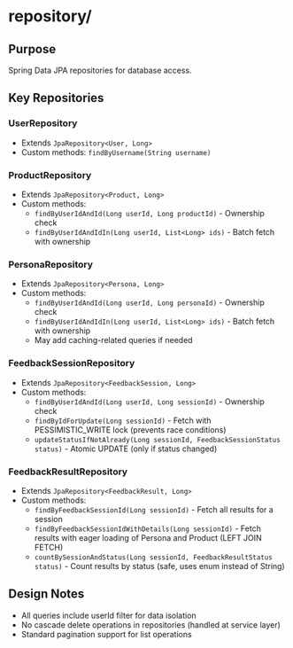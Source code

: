 # repository/

## Purpose
Spring Data JPA repositories for database access.

## Key Repositories

### UserRepository
- Extends `JpaRepository<User, Long>`
- Custom methods: `findByUsername(String username)`

### ProductRepository
- Extends `JpaRepository<Product, Long>`
- Custom methods:
  - `findByUserIdAndId(Long userId, Long productId)` - Ownership check
  - `findByUserIdAndIdIn(Long userId, List<Long> ids)` - Batch fetch with ownership

### PersonaRepository
- Extends `JpaRepository<Persona, Long>`
- Custom methods:
  - `findByUserIdAndId(Long userId, Long personaId)` - Ownership check
  - `findByUserIdAndIdIn(Long userId, List<Long> ids)` - Batch fetch with ownership
  - May add caching-related queries if needed

### FeedbackSessionRepository
- Extends `JpaRepository<FeedbackSession, Long>`
- Custom methods:
  - `findByUserIdAndId(Long userId, Long sessionId)` - Ownership check
  - `findByIdForUpdate(Long sessionId)` - Fetch with PESSIMISTIC_WRITE lock (prevents race conditions)
  - `updateStatusIfNotAlready(Long sessionId, FeedbackSessionStatus status)` - Atomic UPDATE (only if status changed)

### FeedbackResultRepository
- Extends `JpaRepository<FeedbackResult, Long>`
- Custom methods:
  - `findByFeedbackSessionId(Long sessionId)` - Fetch all results for a session
  - `findByFeedbackSessionIdWithDetails(Long sessionId)` - Fetch results with eager loading of Persona and Product (LEFT JOIN FETCH)
  - `countBySessionAndStatus(Long sessionId, FeedbackResultStatus status)` - Count results by status (safe, uses enum instead of String)

## Design Notes
- All queries include userId filter for data isolation
- No cascade delete operations in repositories (handled at service layer)
- Standard pagination support for list operations
